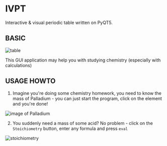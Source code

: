 IVPT
==
Interactive &amp; visual periodic table written on PyQT5.

BASIC
--
![table](
https://user-images.githubusercontent.com/79650307/229216014-198ab642-c9e5-4fab-9b9c-a70afcfbe5b8.png
)

This GUI application may help you with studying chemistry
(especially with calculations)

USAGE HOWTO
--

1. Imagine you're doing some chemistry homework, you need to know the mass of Palladium - you can just start the program, click on the element and you're done!

![image of Palladium](
https://user-images.githubusercontent.com/79650307/229273218-6435a91a-599d-4c75-a03a-fba09b56df3b.png
)


2. You suddenly need a mass of some acid?
No problem - click on the `Stoichiometry` button, enter any formula and press `eval`

![stoichiometry](
https://user-images.githubusercontent.com/79650307/229216267-b56f7acc-7c5f-4573-a3ed-8a799b7294cf.png
)
